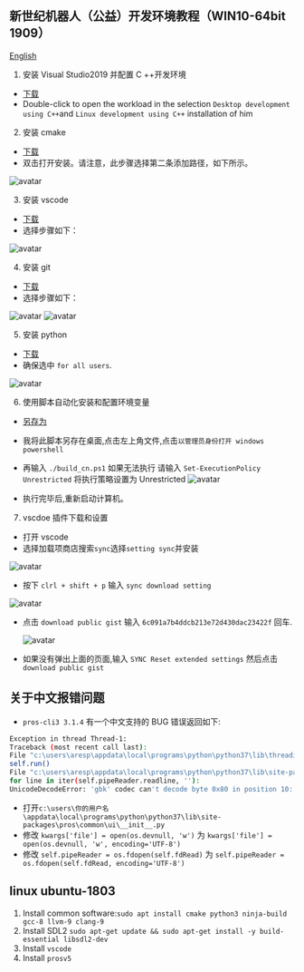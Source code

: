 ## 新世纪机器人（公益）开发环境教程（WIN10-64bit 1909）

[English](./readme.md)

1. 安装 Visual Studio2019 并配置 C ++开发环境

- [下载](https://qzrobot.top/index.php/s/ckFtR2YwynSrSiz/download)
- Double-click to open the workload in the selection `Desktop development using C++`and `Linux development using C++` installation of him

2. 安装 cmake

- [下载](https://qzrobot.top/index.php/s/9PpsXD9yxAd85sd/download)
- 双击打开安装。请注意，此步骤选择第二条添加路径，如下所示。

![avatar](./pic/1.cmake.jpg)

3. 安装 vscode

- [下载](https://qzrobot.top/index.php/s/ySZieKANW5GedZM/download)
- 选择步骤如下：

![avatar](./pic/2.vscode.jpg)

4. 安装 git

- [下载](https://qzrobot.top/index.php/s/R5XNM2HLjLkRp6D/download)
- 选择步骤如下：

![avatar](./pic/3.git-1.jpg)
![avatar](./pic/3.git-2.jpg)

5. 安装 python

- [下载](https://qzrobot.top/index.php/s/THniMLtpTa4j3j5/download)
- 确保选中 `for all users`.

![avatar](./pic/4.python.jpg)

6. 使用脚本自动化安装和配置环境变量

- [另存为](./script/build_cn.ps1)

- 我将此脚本另存在桌面,点击左上角文件,点击`以管理员身份打开 windows powershell`
- 再输入 `./build_cn.ps1`
  如果无法执行 请输入 `Set-ExecutionPolicy Unrestricted` 将执行策略设置为 Unrestricted
  ![avatar](./pic/7.环境变量-1.jpg)
- 执行完毕后,重新启动计算机。

7. vscdoe 插件下载和设置

- 打开 vscode
- 选择加载项商店搜索`sync`选择`setting sync`并安装

![avatar](./pic/8.vscode-1.jpg)

- 按下 `clrl + shift + p` 输入 `sync download setting`

![avatar](./pic/8.vscode-2.jpg)

- 点击 `download public gist` 输入 `6c091a7b4ddcb213e72d430dac23422f` 回车.

  ![avatar](./pic/8.vscode-3.jpg)

- 如果没有弹出上面的页面,输入 `SYNC Reset extended settings` 然后点击 `download public gist`

## 关于中文报错问题

- `pros-cli3 3.1.4` 有一个中文支持的 BUG 错误返回如下:

```sh
Exception in thread Thread-1:
Traceback (most recent call last):
File "c:\users\aresp\appdata\local\programs\python\python37\lib\threading.py", line 917, in _bootstrap_inner
self.run()
File "c:\users\aresp\appdata\local\programs\python\python37\lib\site-packages\pros\common\ui\__init__.py", line 180, in run
for line in iter(self.pipeReader.readline, ''):
UnicodeDecodeError: 'gbk' codec can't decode byte 0x80 in position 10: illegal multibyte sequence
```

- 打开`c:\users\你的用户名\appdata\local\programs\python\python37\lib\site-packages\pros\common\ui\__init__.py`
- 修改 `kwargs['file'] = open(os.devnull, 'w')` 为 `kwargs['file'] = open(os.devnull, 'w', encoding='UTF-8')`
- 修改 `self.pipeReader = os.fdopen(self.fdRead)` 为 `self.pipeReader = os.fdopen(self.fdRead, encoding='UTF-8')`

## linux ubuntu-1803

1. Install common software:`sudo apt install cmake python3 ninja-build gcc-8 llvm-9 clang-9`
2. Install SDL2 `sudo apt-get update && sudo apt-get install -y build-essential libsdl2-dev`
3. Install `vscode`
4. Install `prosv5`
